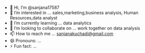 - 👋 Hi, I’m @sanjana17587
- 👀 I’m interested in ... sales,marketing,business analysis, Human Resources,data analyst
- 🌱 I’m currently learning ... data analytics
- 💞️ I’m looking to collaborate on ... work together on data analysis
- 📫 How to reach me ... sanjanakuchadi@gmail.com
- 😄 Pronouns: ...
- ⚡ Fun fact: ...

<!---
sanjana17587/sanjana17587 is a ✨ special ✨ repository because its `README.md` (this file) appears on your GitHub profile.
You can click the Preview link to take a look at your changes.
--->
